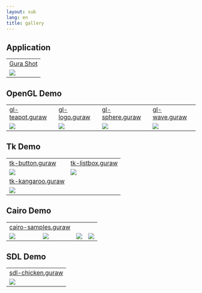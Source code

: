 ```yaml
---
layout: sub
lang: en
title: gallery
---
```

## Application

<table>
<tr>
<td><a href="http://app.gura-lang.org/gurashot/">Gura Shot</a></td>
</tr>
<tr>
<td><img src="{{ topdir }}/assets/gurashot-image.png"></td>
</tr>
</table>


## OpenGL Demo

<table>
<tr>
<td><a href="https://github.com/gura-lang/gura/blob/master/sample/opengl/gl-teapot.guraw">gl-teapot.guraw</a></td>
<td><a href="https://github.com/gura-lang/gura/blob/master/sample/opengl/gl-logo.guraw">gl-logo.guraw</a></td>
<td><a href="https://github.com/gura-lang/gura/blob/master/sample/opengl/gl-sphere.guraw">gl-sphere.guraw</a></td>
<td><a href="https://github.com/gura-lang/gura/blob/master/sample/opengl/gl-wave.guraw">gl-wave.guraw</a></td>
</tr>
<tr>
<td><img src="{{ topdir }}/assets/gl-teapot.png"></td>
<td><img src="{{ topdir }}/assets/gl-logo.png"></td>
<td><img src="{{ topdir }}/assets/gl-sphere.png"></td>
<td><img src="{{ topdir }}/assets/gl-wave.png"></td>
</tr>
</table>


## Tk Demo

<table>
<tr>
<td><a href="https://github.com/gura-lang/gura/blob/master/sample/tk/tk-button.guraw">tk-button.guraw</a></td>
<td><a href="https://github.com/gura-lang/gura/blob/master/sample/tk/tk-listbox.guraw">tk-listbox.guraw</a></td>
</tr>
<tr>
<td><img src="{{ topdir }}/assets/tk-button.png"></td>
<td><img src="{{ topdir }}/assets/tk-listbox.png"></td>
</tr>
<tr>
<td><a href="https://github.com/gura-lang/gura/blob/master/sample/tk/tk-kangaroo.guraw">tk-kangaroo.guraw</a></td>
</tr>
<tr>
<td><img src="{{ topdir }}/assets/tk-kangaroo.png"></td>
</tr>
</table>


## Cairo Demo

<table>
<tr>
<td colspan="2"><a href="https://github.com/gura-lang/gura/blob/master/sample/cairo/cairo-samples.guraw">cairo-samples.guraw</a></td>
</tr>
<tr>
<td><img src="{{ topdir }}/assets/cairo-samples-curve_to.png"></td>
<td><img src="{{ topdir }}/assets/cairo-samples-gradient.png"></td>
<td><img src="{{ topdir }}/assets/cairo-samples-text.png"></td>
<td><img src="{{ topdir }}/assets/cairo-samples-text_extents.png"></td>
</tr>
</table>


## SDL Demo

<table>
<tr>
<td><a href="https://github.com/gura-lang/gura/blob/master/sample/sdl/sdl-chicken.guraw">sdl-chicken.guraw</a></td>
</tr>
<tr>
<td><img src="{{ topdir }}/assets/sdl-chicken.png"></td>
</tr>
</table>
